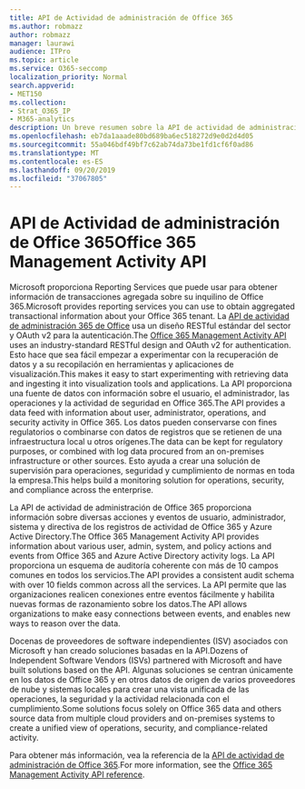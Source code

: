 ```yaml
---
title: API de Actividad de administración de Office 365
ms.author: robmazz
author: robmazz
manager: laurawi
audience: ITPro
ms.topic: article
ms.service: O365-seccomp
localization_priority: Normal
search.appverid:
- MET150
ms.collection:
- Strat_O365_IP
- M365-analytics
description: Un breve resumen sobre la API de actividad de administración de Office 365.
ms.openlocfilehash: eb7da1aaade80bd689ba6ec518272d9e0d2d4d05
ms.sourcegitcommit: 55a046bdf49bf7c62ab74da73be1fd1cf6f0ad86
ms.translationtype: MT
ms.contentlocale: es-ES
ms.lasthandoff: 09/20/2019
ms.locfileid: "37067805"
---
```

# <a name="office-365-management-activity-api"></a><span data-ttu-id="9d2c8-103">API de Actividad de administración de Office 365</span><span class="sxs-lookup"><span data-stu-id="9d2c8-103">Office 365 Management Activity API</span></span>

<span data-ttu-id="9d2c8-104">Microsoft proporciona Reporting Services que puede usar para obtener información de transacciones agregada sobre su inquilino de Office 365.</span><span class="sxs-lookup"><span data-stu-id="9d2c8-104">Microsoft provides reporting services you can use to obtain aggregated transactional information about your Office 365 tenant.</span></span> <span data-ttu-id="9d2c8-105">La [API de actividad de administración 365 de Office](https://docs.microsoft.com/office/office-365-management-api/office-365-management-apis-overview) usa un diseño RESTful estándar del sector y OAuth v2 para la autenticación.</span><span class="sxs-lookup"><span data-stu-id="9d2c8-105">The [Office 365 Management Activity API](https://docs.microsoft.com/office/office-365-management-api/office-365-management-apis-overview) uses an industry-standard RESTful design and OAuth v2 for authentication.</span></span> <span data-ttu-id="9d2c8-106">Esto hace que sea fácil empezar a experimentar con la recuperación de datos y a su recopilación en herramientas y aplicaciones de visualización.</span><span class="sxs-lookup"><span data-stu-id="9d2c8-106">This makes it easy to start experimenting with retrieving data and ingesting it into visualization tools and applications.</span></span> <span data-ttu-id="9d2c8-107">La API proporciona una fuente de datos con información sobre el usuario, el administrador, las operaciones y la actividad de seguridad en Office 365.</span><span class="sxs-lookup"><span data-stu-id="9d2c8-107">The API provides a data feed with information about user, administrator, operations, and security activity in Office 365.</span></span> <span data-ttu-id="9d2c8-108">Los datos pueden conservarse con fines regulatorios o combinarse con datos de registros que se retienen de una infraestructura local u otros orígenes.</span><span class="sxs-lookup"><span data-stu-id="9d2c8-108">The data can be kept for regulatory purposes, or combined with log data procured from an on-premises infrastructure or other sources.</span></span> <span data-ttu-id="9d2c8-109">Esto ayuda a crear una solución de supervisión para operaciones, seguridad y cumplimiento de normas en toda la empresa.</span><span class="sxs-lookup"><span data-stu-id="9d2c8-109">This helps build a monitoring solution for operations, security, and compliance across the enterprise.</span></span>

<span data-ttu-id="9d2c8-110">La API de actividad de administración de Office 365 proporciona información sobre diversas acciones y eventos de usuario, administrador, sistema y directiva de los registros de actividad de Office 365 y Azure Active Directory.</span><span class="sxs-lookup"><span data-stu-id="9d2c8-110">The Office 365 Management Activity API provides information about various user, admin, system, and policy actions and events from Office 365 and Azure Active Directory activity logs.</span></span> <span data-ttu-id="9d2c8-111">La API proporciona un esquema de auditoría coherente con más de 10 campos comunes en todos los servicios.</span><span class="sxs-lookup"><span data-stu-id="9d2c8-111">The API provides a consistent audit schema with over 10 fields common across all the services.</span></span> <span data-ttu-id="9d2c8-112">La API permite que las organizaciones realicen conexiones entre eventos fácilmente y habilita nuevas formas de razonamiento sobre los datos.</span><span class="sxs-lookup"><span data-stu-id="9d2c8-112">The API allows organizations to make easy connections between events, and enables new ways to reason over the data.</span></span>

<span data-ttu-id="9d2c8-113">Docenas de proveedores de software independientes (ISV) asociados con Microsoft y han creado soluciones basadas en la API.</span><span class="sxs-lookup"><span data-stu-id="9d2c8-113">Dozens of Independent Software Vendors (ISVs) partnered with Microsoft and have built solutions based on the API.</span></span> <span data-ttu-id="9d2c8-114">Algunas soluciones se centran únicamente en los datos de Office 365 y en otros datos de origen de varios proveedores de nube y sistemas locales para crear una vista unificada de las operaciones, la seguridad y la actividad relacionada con el cumplimiento.</span><span class="sxs-lookup"><span data-stu-id="9d2c8-114">Some solutions focus solely on Office 365 data and others source data from multiple cloud providers and on-premises systems to create a unified view of operations, security, and compliance-related activity.</span></span> 

<span data-ttu-id="9d2c8-115">Para obtener más información, vea la referencia de la [API de actividad de administración de Office 365](https://docs.microsoft.com/office/office-365-management-api/office-365-management-activity-api-reference).</span><span class="sxs-lookup"><span data-stu-id="9d2c8-115">For more information, see the [Office 365 Management Activity API reference](https://docs.microsoft.com/office/office-365-management-api/office-365-management-activity-api-reference).</span></span>
